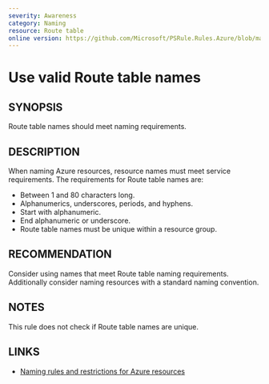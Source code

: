 ```yaml
---
severity: Awareness
category: Naming
resource: Route table
online version: https://github.com/Microsoft/PSRule.Rules.Azure/blob/main/docs/rules/en/Azure.Route.Name.md
---
```


# Use valid Route table names

## SYNOPSIS

Route table names should meet naming requirements.

## DESCRIPTION

When naming Azure resources, resource names must meet service requirements.
The requirements for Route table names are:

- Between 1 and 80 characters long.
- Alphanumerics, underscores, periods, and hyphens.
- Start with alphanumeric.
- End alphanumeric or underscore.
- Route table names must be unique within a resource group.

## RECOMMENDATION

Consider using names that meet Route table naming requirements.
Additionally consider naming resources with a standard naming convention.

## NOTES

This rule does not check if Route table names are unique.

## LINKS

- [Naming rules and restrictions for Azure resources](https://docs.microsoft.com/en-us/azure/azure-resource-manager/management/resource-name-rules)
